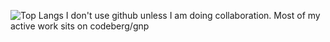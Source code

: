 ![Top Langs](https://github-readme-stats.vercel.app/api/top-langs/?username=gnp-x&hide=css,html,makefile,cmake,astro,Rich%20Text%20Format&layout=compact)
I don't use github unless I am doing collaboration. Most of my active work sits on codeberg/gnp

